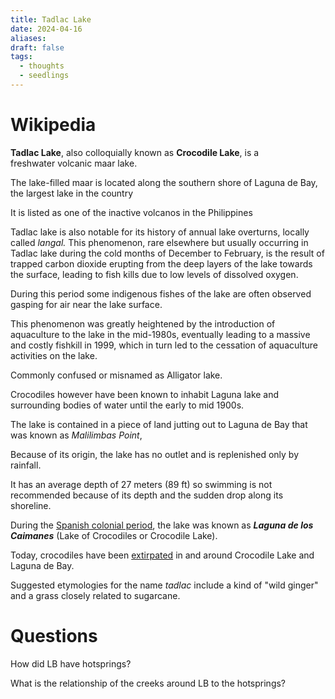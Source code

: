 ```yaml
---
title: Tadlac Lake
date: 2024-04-16
aliases: 
draft: false
tags:
  - thoughts
  - seedlings
---
```

# Wikipedia

**Tadlac Lake**, also colloquially known as **Crocodile Lake**, is a freshwater volcanic maar lake.

The lake-filled maar is located along the southern shore of Laguna de Bay, the largest lake in the country

It is listed as one of the inactive volcanos in the Philippines

Tadlac lake is also notable for its history of annual lake overturns, locally called _langal._ This phenomenon, rare elsewhere but usually occurring in Tadlac lake during the cold months of December to February, is the result of trapped carbon dioxide erupting from the deep layers of the lake towards the surface, leading to fish kills due to low levels of dissolved oxygen.

During this period some indigenous fishes of the lake are often observed gasping for air near the lake surface.

This phenomenon was greatly heightened by the introduction of aquaculture to the lake in the mid-1980s, eventually leading to a massive and costly fishkill in 1999, which in turn led to the cessation of aquaculture activities on the lake.

Commonly confused or misnamed as Alligator lake.

Crocodiles however have been known to inhabit Laguna lake and surrounding bodies of water until the early to mid 1900s.

The lake is contained in a piece of land jutting out to Laguna de Bay that was known as _Malilimbas Point_,

Because of its origin, the lake has no outlet and is replenished only by rainfall.

It has an average depth of 27 meters (89 ft) so swimming is not recommended because of its depth and the sudden drop along its shoreline.

During the [Spanish colonial period](https://en.wikipedia.org/wiki/History_of_the_Philippines_(1521-1898) "History of the Philippines (1521-1898)"), the lake was known as _**Laguna de los Caimanes**_ (Lake of Crocodiles or Crocodile Lake).

Today, crocodiles have been [extirpated](https://en.wikipedia.org/wiki/Local_extinction "Local extinction") in and around Crocodile Lake and Laguna de Bay.

Suggested etymologies for the name _tadlac_ include a kind of "wild ginger" and a grass closely related to sugarcane.

# Questions

How did LB have hotsprings?

What is the relationship of the creeks around LB to the hotsprings?